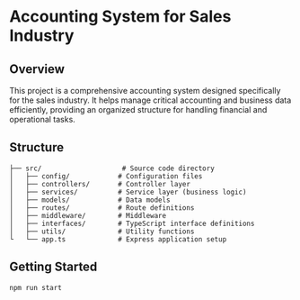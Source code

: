 # Accounting System for Sales Industry

## Overview

This project is a comprehensive accounting system designed specifically for the sales industry. It helps manage critical accounting and business data efficiently, providing an organized structure for handling financial and operational tasks.

## Structure

```
├── src/                    # Source code directory
│   ├── config/            # Configuration files
│   ├── controllers/       # Controller layer
│   ├── services/          # Service layer (business logic)
│   ├── models/            # Data models
│   ├── routes/            # Route definitions
│   ├── middleware/        # Middleware
│   ├── interfaces/        # TypeScript interface definitions
│   ├── utils/             # Utility functions
└   └── app.ts             # Express application setup
```

## Getting Started

```
npm run start
```